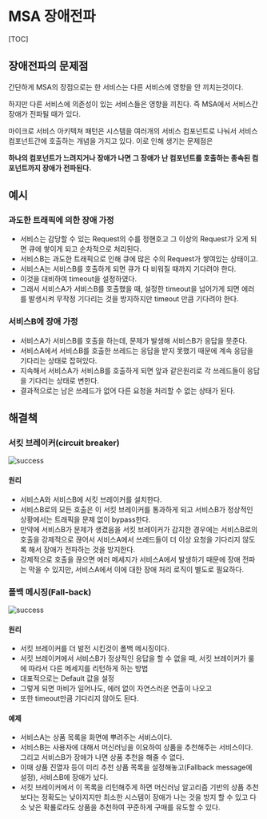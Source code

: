 # MSA 장애전파

[TOC]

## 장애전파의 문제점

간단하게 MSA의 장점으로는 한 서비스는 다른 서비스에 영향을 안 끼치는것이다.

하지만 다른 서비스에 의존성이 있는 서비스들은 영향을 끼친다. 즉 MSA에서 서비스간 장애가 전파될 때가 있다.

마이크로 서비스 아키텍쳐 패턴은 시스템을 여러개의 서비스 컴포넌트로 나눠서 서비스 컴포넌트간에 호출하는 개념을 가지고 있다. 이로 인해 생기는 문제점은

**하나의 컴포넌트가 느려지거나 장애가 나면 그 장애가 난 컴포넌트를 호출하는 종속된 컴포넌트까지 장애가 전파된다.**

## 예시

### 과도한 트래픽에 의한 장애 가정

- 서비스는 감당할 수 있는 Request의 수를 정핸호고 그 이상의 Request가 오게 되면 큐에 쌓이게 되고 순차적으로 처리된다.
- 서비스B는 과도한 트래픽으로 인해 큐에 많은 수의 Request가 쌓여있는 상태이고.
- 서비스A는 서비스B를 호출하게 되면 큐가 다 비워질 때까지 기다려야 한다.
- 이것을 대비하여 timeout을 설정하였다.
- 그래서 서비스A가 서비스B를 호출했을 때, 설정한 timeout을 넘어가게 되면 에러를 발생시켜 무작정 기다리는 것을 방지하지만 timeout 만큼 기다려야 한다.

### 서비스B에 장애 가정

* 서비스A가 서비스B를 호출을 하는데, 문제가 발생해 서비스B가 응답을 못준다.
* 서비스A에서 서비스B를 호출한 쓰레드는 응답을 받지 못했기 때문에 계속 응답을 기다리는 상태로 잡혀있다.
* 지속해서 서비스A가 서비스B를 호출하게 되면 앞과 같은원리로 각 쓰레드들이 응답을 기다리는 상태로 변한다.
* 결과적으로는 남은 쓰레드가 없어 다른 요청을 처리할 수 없는 상태가 된다.



## 해결책

### 서킷 브레이커(circuit breaker)

![success](https://joosjuliet.github.io/images/2019-05-09-circuit-breaker/solution1.png)

#### 원리

- 서비스A와 서비스B에 서킷 브레이커를 설치한다.
- 서비스B로의 모든 호출은 이 서킷 브레이커를 통과하게 되고 서비스B가 정상적인 상황에서는 트래픽을 문제 없이 bypass한다.
- 만약에 서비스B가 문제가 생겼음을 서킷 브레이커가 감지한 경우에는 서비스B로의 호출을 강제적으로 끊어서 서비스A에서 쓰레드들이 더 이상 요청을 기다리지 않도록 해서 장애가 전파하는 것을 방지한다.
- 강제적으로 호출을 끊으면 에러 메세지가 서비스A에서 발생하기 때문에 장애 전파는 막을 수 있지만, 서비스A에서 이에 대한 장애 처리 로직이 별도로 필요하다.

### 폴백 메시징(Fall-back)

![success](https://joosjuliet.github.io/images/2019-05-09-circuit-breaker/solution2.png)

#### 원리

- 서킷 브레이커를 더 발전 시킨것이 폴백 메시징이다.
- 서킷 브레이커에서 서비스B가 정상적인 응답을 할 수 없을 때, 서킷 브레이커가 룰에 따라서 다른 메세지를 리턴하게 하는 방법
- 대표적으로는 Default 값을 설정
- 그렇게 되면 마비가 일어나도, 에러 없이 자연스러운 연출이 나오고
- 또한 timeout만큼 기다리지 않아도 된다.

#### 예제

- 서비스A는 상품 목록을 화면에 뿌려주는 서비스이다.
- 서비스B는 사용자에 대해서 머신러닝을 이요하여 상품을 추천해주는 서비스이다. 그리고 서비스B가 장애가 나면 상품 추천을 해줄 수 없다.
- 이때 상품 진열자 등이 미리 추천 상품 목록을 설정해놓고(Fallback message에 설정), 서비스B에 장애가 났다.
- 서킷 브레이커에서 이 목록을 리턴해주게 하면 머신러닝 알고리즘 기반의 상품 추천보다는 정확도는 낮아지지만 최소한 시스템이 장애가 나는 것을 방지 할 수 있고 다소 낮은 확룔로라도 상품을 추천하여 꾸준하게 구매를 유도할 수 있다.